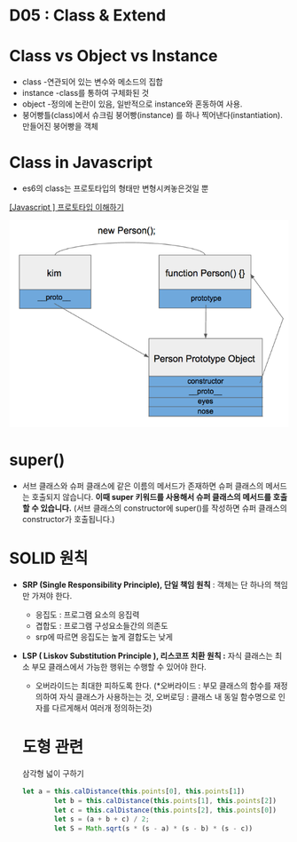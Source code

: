 <!-- ---
layout: default
title: D05-CLASS
parent: Boost
--- -->
# D05 : Class & Extend

# Class  vs  Object  vs  Instance

- class
-연관되어 있는 변수와 메소드의 집합
- instance
-class를 통하여 구체화된 것
- object
-정의에 논란이 있음, 일반적으로 instance와 혼동하여 사용.
- 붕어빵틀(class)에서 슈크림 붕어빵(instance) 를 하나 찍어낸다(instantiation). 만들어진 붕어빵을 객체

# Class in Javascript

- es6의 class는 프로토타입의 형태만 변형시켜놓은것일 뿐

[[Javascript ] 프로토타입 이해하기](https://medium.com/@bluesh55/javascript-prototype-%EC%9D%B4%ED%95%B4%ED%95%98%EA%B8%B0-f8e67c286b67)

![D05%20Class%20&%20Extend%20b4aee8f3193f43bf8c51b47b19790905/Untitled.png](D05%20Class%20&%20Extend%20b4aee8f3193f43bf8c51b47b19790905/Untitled.png)

# super()

- 서브 클래스와 슈퍼 클래스에 같은 이름의 메서드가 존재하면 슈퍼 클래스의 메서드는 호출되지 않습니다. **이때 super 키워드를 사용해서 슈퍼 클래스의 메서드를 호출할 수 있습니다.** (서브 클래스의 constructor에 super()를 작성하면 슈퍼 클래스의 constructor가 호출됩니다.)

# SOLID 원칙

- **SRP (Single Responsibility Principle), 단일 책임 원칙** : 객체는 단 하나의 책임만 가져야 한다.
    - 응집도 : 프로그램 요소의 응집력
    - 겹합도 : 프로그램 구성요소들간의 의존도
    - srp에 따르면 응집도는 높게 결합도는 낮게
- **LSP ( Liskov Substitution Principle ), 리스코프 치환 원칙
:** 자식 클래스는 최소 부모 클래스에서 가능한 행위는 수행할 수 있어야 한다.
    - 오버라이드는 최대한 피하도록 한다.
    (*오버라이드 : 부모 클래스의 함수를 재정의하여 자식 클래스가 사용하는는 것,
    오버로딩 : 클래스 내 동일 함수명으로 인자를 다르게해서 여러개 정의하는것)

    # 도형 관련

    삼각형 넓이 구하기

    ```jsx
    let a = this.calDistance(this.points[0], this.points[1])
            let b = this.calDistance(this.points[1], this.points[2])
            let c = this.calDistance(this.points[2], this.points[0])
            let s = (a + b + c) / 2;
            let S = Math.sqrt(s * (s - a) * (s - b) * (s - c))
    ```